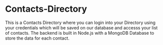 # Contacts-Directory

This is a Contacts Directory where you can login into your Directory using your credentials which will be saved on our database and accesss your list of contacts.
The backend is built in Node.js with a MongoDB Database to store the data for each contact.
